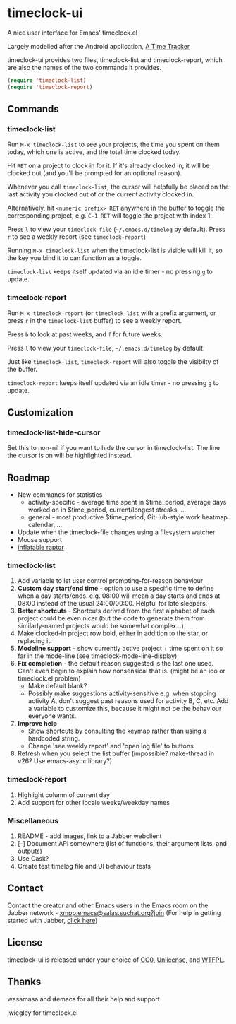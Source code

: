 # timeclock-ui
A nice user interface for Emacs' timeclock.el

Largely modelled after the Android application, [A Time Tracker](https://github.com/netmackan/ATimeTracker)

timeclock-ui provides two files, timeclock-list and timeclock-report, which are also the names of the two commands it provides.

```cl
(require 'timeclock-list)
(require 'timeclock-report)
```

## Commands
### timeclock-list
Run `M-x timeclock-list` to see your projects, the time you spent on them today, which one is active, and the total time clocked today.

Hit `RET` on a project to clock in for it. If it's already clocked in, it will be clocked out (and you'll be prompted for an optional reason).

Whenever you call `timeclock-list`, the cursor will helpfully be placed on the last activity you clocked out of or the current activity clocked in.

Alternatively, hit `<numeric prefix> RET` anywhere in the buffer to toggle the corresponding project, e.g. `C-1 RET` will toggle the project with index 1.

Press `l` to view your `timeclock-file` (`~/.emacs.d/timelog` by default). Press `r` to see a weekly report (see `timeclock-report`)

Running `M-x timeclock-list` when the timeclock-list is visible will kill it, so the key you bind it to can function as a toggle.

`timeclock-list` keeps itself updated via an idle timer - no pressing `g` to update.

### timeclock-report
Run `M-x timeclock-report` (or `timeclock-list` with a prefix argument, or press `r` in the `timeclock-list` buffer) to see a weekly report.

Press `b` to look at past weeks, and `f` for future weeks.

Press `l` to view your `timeclock-file`, `~/.emacs.d/timelog` by default.

Just like `timeclock-list`, `timeclock-report` will also toggle the visibilty of the buffer.

`timeclock-report` keeps itself updated via an idle timer - no pressing `g` to update.

## Customization
### timeclock-list-hide-cursor
Set this to non-nil if you want to hide the cursor in timeclock-list. The line the cursor is on will be highlighted instead.

## Roadmap
* New commands for statistics
  - activity-specific - average time spent in $time_period, average days worked on in $time_period, current/longest streaks, ...
  - general - most productive $time_period, GitHub-style work heatmap calendar, ...
* Update when the timeclock-file changes using a filesystem watcher
* Mouse support
* [inflatable raptor](https://github.com/MichaelMure/git-bug/#planned-features)

### timeclock-list
1. Add variable to let user control prompting-for-reason behaviour
2. **Custom day start/end time** - option to use a specific time to define when a day starts/ends. e.g. 08:00 will mean a day starts and ends at 08:00 instead of the usual 24:00/00:00. Helpful for late sleepers.
3. **Better shortcuts** - Shortcuts derived from the first alphabet of each project could be even nicer (but the code to generate them from similarly-named projects would be somewhat complex...)
4. Make clocked-in project row bold, either in addition to the star, or replacing it.
5. **Modeline support** - show currently active project + time spent on it so far in the mode-line (see timeclock-mode-line-display)
6. **Fix completion** - the default reason suggested is the last one used. Can't even begin to explain how nonsensical that is. (might be an ido or timeclock.el problem)
   - Make default blank?
   - Possibly make suggestions activity-sensitive e.g. when stopping activity A, don't suggest past reasons used for activity B, C, etc. Add a variable to customize this, because it might not be the behaviour everyone wants.
7. **Improve help**
   - Show shortcuts by consulting the keymap rather than using a hardcoded string.
   - Change 'see weekly report' and 'open log file' to buttons
8. Refresh when you select the list buffer (impossible? make-thread in v26? Use emacs-async library?)

### timeclock-report
1. Highlight column of current day
2. Add support for other locale weeks/weekday names

### Miscellaneous
1. README - add images, link to a Jabber webclient
2. [-] Document API somewhere (list of functions, their argument lists, and outputs)
3. Use Cask?
4. Create test timelog file and UI behaviour tests

## Contact
Contact the creator and other Emacs users in the Emacs room on the Jabber network - [xmpp:emacs@salas.suchat.org?join](xmpp:emacs@salas.suchat.org?join)
(For help in getting started with Jabber, [click here](https://xmpp.org/getting-started/))

## License
timeclock-ui is released under your choice of [CC0](https://creativecommons.org/publicdomain/zero/1.0/), [Unlicense](https://unlicense.org/), and [WTFPL](http://www.wtfpl.net/).

## Thanks
wasamasa and #emacs for all their help and support

jwiegley for timeclock.el
